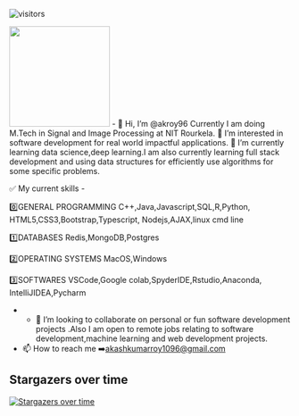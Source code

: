 
![visitors](https://visitor-badge.glitch.me/badge?page_id=page.id)

<img height="180em" src="https://github-readme-stats.vercel.app/api?username=akroy96&show_icons=true&hide_border=true&&count_private=true&include_all_commits=true" /> 
<!-- START_SECTION:waka
END_SECTION:waka -->
- 👋 Hi, I’m @akroy96
Currently I am doing M.Tech in Signal and Image Processing at NIT Rourkela.
👀 I’m interested in software development for real world impactful applications.
🌱 I’m currently learning data science,deep learning.I am also currently learning full stack development and using data structures for efficiently use algorithms for some specific problems.

✅ My current skills -

0️⃣GENERAL PROGRAMMING
C++,Java,Javascript,SQL,R,Python,
HTML5,CSS3,Bootstrap,Typescript,
Nodejs,AJAX,linux cmd line

1️⃣DATABASES
Redis,MongoDB,Postgres

2️⃣OPERATING SYSTEMS
MacOS,Windows

3️⃣SOFTWARES
VSCode,Google
colab,SpyderIDE,Rstudio,Anaconda,
IntelliJIDEA,Pycharm

- - 💞️ I’m looking to collaborate on personal or fun software development projects .Also I am open to remote jobs relating to software development,machine learning and web development projects.
- 📫 How to reach me ➡️akashkumarroy1096@gmail.com

## Stargazers over time

[![Stargazers over time](https://starchart.cc/anmol098/waka-readme-stats.svg)](https://starchart.cc/anmol098/waka-readme-stats)


